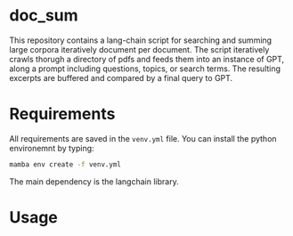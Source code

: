 # doc_sum

This repository contains a lang-chain script for searching and summing large corpora iteratively document per document.
The script iteratively crawls thorugh a directory of pdfs and feeds them into an instance of GPT, along a prompt including questions, topics, or search terms. 
The resulting excerpts are buffered and compared by a final query to GPT. 

# Requirements

All requirements are saved in the `venv.yml` file. 
You can install the python environemnt by typing: 

```bash
mamba env create -f venv.yml 
```
The main dependency is the langchain library. 

# Usage




